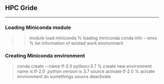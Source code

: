 ## HPC Gride
---
### Loading Miniconda module
>>module load miniconda     % loading miniconda
>>conda info  --envs        % list information of existed work environment

### Creating Miniconda environment
>conda create --name tf-2.0 python=3.7   % create new environment name is tf-2.0 ,python version is 3.7
>source activate tf-2.0                  % acivate environment
>do somethings
>source deactivate
